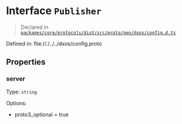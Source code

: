 # Interface `Publisher`
> Declared in [`packages/core/protocols/dist/src/proto/gen/dxos/config.d.ts`]()

Defined in:
   file://./../../dxos/config.proto
## Properties
### server 
Type: `string`

Options:
  - proto3_optional = true